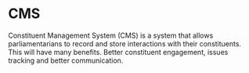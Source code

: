 # CMS
Constituent Management System (CMS) is a system that allows parliamentarians to record and store interactions with their constituents. This will have many benefits. Better constituent engagement, issues tracking and better communication.